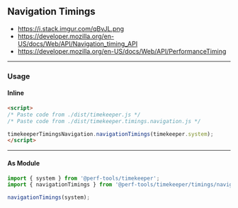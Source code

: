 Navigation Timings
------------------
- https://i.stack.imgur.com/qBvJL.png
- https://developer.mozilla.org/en-US/docs/Web/API/Navigation_timing_API
- https://developer.mozilla.org/en-US/docs/Web/API/PerformanceTiming

---

### Usage

#### Inline

```html
<script>
/* Paste code from ./dist/timekeeper.js */
/* Paste code from ./dist/timekeeper.timings.navigation.js */

timekeeperTimingsNavigation.navigationTimings(timekeeper.system);
</script>
```

---

#### As Module

```ts
import { system } from '@perf-tools/timekeeper';
import { navigationTimings } from '@perf-tools/timekeeper/timings/navigation';

navigationTimings(system);
```